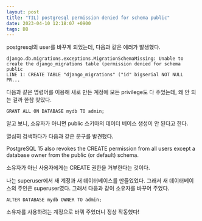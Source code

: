 ```yaml
---
layout: post
title: "TIL) postgresql permission denied for schema public"
date: 2023-04-10 12:18:07 +0900
tags: DB
---
```


postgresql의 user를 바꾸게 되었는데, 다음과 같은 에러가 발생했다.

```
django.db.migrations.exceptions.MigrationSchemaMissing: Unable to create the django_migrations table (permission denied for schema public
LINE 1: CREATE TABLE "django_migrations" ("id" bigserial NOT NULL PR...
```

다음과 같은 명령어를 이용해 새로 만든 계정에 모든 privilege도 다 주었는데, 왜 안 되는 걸까 한참 찾았다.

```
GRANT ALL ON DATABASE mydb TO admin;
```

알고 보니, 소유자가 아니면 public 스키마의 데이터 베이스 생성이 안 된다고 한다.

열심히 검색하다가 다음과 같은 문구를 발견했다.

PostgreSQL 15 also revokes the CREATE permission from all users except a database owner from the public (or default) schema.

소유자가 아닌 사용자에게는 CREATE 권한을 거부한다는 것이다.

나는 superuser에서 새 계정과 새 데이터베이스를 만들었었다. 그래서 새 데이터베이스의 주인은 superuser였다. 그래서 다음과 같이 소유자를 바꾸어 주었다.

```
ALTER DATABASE mydb OWNER TO admin;
```

소유자를 사용하려는 계정으로 바꿔 주었더니 정상 작동했다!
